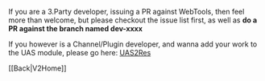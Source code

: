 If you are a 3.Party developer, issuing a PR against WebTools, then feel more than welcome, but please checkout the issue list first, as well as **do a PR against the branch named dev-xxxx**

If you however is a Channel/Plugin developer, and wanna add your work to the UAS module, please go here:
[UAS2Res](https://github.com/ukdtom/UAS2Res/wiki)

[[Back|V2Home]]